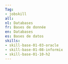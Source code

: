 ```yaml
---
Tag: 
- jobskill
all:
nl: Databases
fr: Bases de donnée
en: Databases
es: Bases de datos
skills:
- skill-base-01-03-oracle
- skill-base-01-08-informix
- skill-base-01-10-h2
---
```

